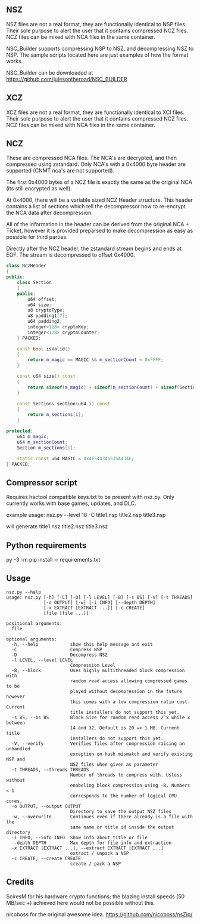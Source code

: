 ## NSZ
NSZ files are not a real format, they are functionally identical to NSP files.  Their sole purpose to alert the user that it contains compressed NCZ files.  NCZ files can be mixed with NCA files in the same container.

NSC_Builder supports compressing NSP to NSZ, and decompressing NSZ to NSP.  The sample scripts located here are just examples of how the format works.

NSC_Builder can be downloaded at https://github.com/julesontheroad/NSC_BUILDER

## XCZ
XCZ files are not a real format, they are functionally identical to XCI files.  Their sole purpose to alert the user that it contains compressed NCZ files.  NCZ files can be mixed with NCA files in the same container.

## NCZ

These are compressed NCA files.  The NCA's are decrypted, and then compressed using zstandard.  Only NCA's with a 0x4000 byte header are supported (CNMT nca's are not supported).

The first 0x4000 bytes of a NCZ file is exactly the same as the original NCA (its still encrypted as well).

At 0x4000, there will be a variable sized NCZ Header structure.  This header contains a list of sections which tell the decompressor how to re-encrypt the NCA data after decompression.

All of the information in the header can be derived from the original NCA + Ticket, however it is provided preparsed to make decompression as easy as possible for third parties.

Directly after the NCZ header, the zstandard stream begins and ends at EOF.  The stream is decompressed to offset 0x4000.

```cpp
class NczHeader
{
public:
	class Section
	{
	public:
		u64 offset;
		u64 size;
		u8 cryptoType;
		u8 padding1[7];
		u64 padding2;
		integer<128> cryptoKey;
		integer<128> cryptoCounter;
	} PACKED;

	const bool isValid()
	{
		return m_magic == MAGIC && m_sectionCount < 0xFFFF;
	}

	const u64 size() const
	{
		return sizeof(m_magic) + sizeof(m_sectionCount) + sizeof(Section) * m_sectionCount;
	}

	const Section& section(u64 i) const
	{
		return m_sections[i];
	}

protected:
	u64 m_magic;
	u64 m_sectionCount;
	Section m_sections[1];

	static const u64 MAGIC = 0x4E544345535A434E;
} PACKED;
```


## Compressor script

Requires hactool compatible keys.txt to be present with nsz.py.  Only currently works with base games, updates, and DLC.

example usage:
nsz.py --level 18 -C title1.nsp title2.nsp title3.nsp

will generate title1.nsz title2.nsz title3.nsz

## Python requirements

py -3 -m pip install -r requirements.txt

## Usage
```
nsz.py --help
usage: nsz.py [-h] [-C] [-D] [-l LEVEL] [-B] [-s BS] [-V] [-t THREADS]
              [-o OUTPUT] [-w] [-i INFO] [--depth DEPTH]
              [-x EXTRACT [EXTRACT ...]] [-c CREATE]
              [file [file ...]]

positional arguments:
  file

optional arguments:
  -h, --help            show this help message and exit
  -C                    Compress NSP
  -D                    Decompress NSZ
  -l LEVEL, --level LEVEL
                        Compression Level
  -B, --block           Uses highly multithreaded block compression with
                        random read access allowing compressed games to be
                        played without decompression in the future however
                        this comes with a low compression ratio cost. Current
                        title installers do not support this yet.
  -s BS, --bs BS        Block Size for random read access 2^x while x between
                        14 and 32. Default is 20 => 1 MB. Current title
                        installers do not support this yet.
  -V, --verify          Verifies files after compression raising an unhandled
                        exception on hash mismatch and verify existing NSP and
                        NSZ files when given as parameter
  -t THREADS, --threads THREADS
                        Number of threads to compress with. Usless without
                        enabeling block compression using -B. Numbers < 1
                        corresponds to the number of logical CPU cores.
  -o OUTPUT, --output OUTPUT
                        Directory to save the output NSZ files
  -w, --overwrite       Continues even if there already is a file with the
                        same name or title id inside the output directory
  -i INFO, --info INFO  Show info about title or file
  --depth DEPTH         Max depth for file info and extraction
  -x EXTRACT [EXTRACT ...], --extract EXTRACT [EXTRACT ...]
                        extract / unpack a NSP
  -c CREATE, --create CREATE
                        create / pack a NSP
```

## Credits

SciresM for his hardware crypto functions; the blazing install speeds (50 MB/sec +) achieved here would not be possible without this.

nicoboss for the original awesome idea. https://github.com/nicoboss/nsZip/
